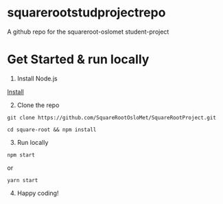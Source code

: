 # squarerootstudprojectrepo
A github repo for the squareroot-oslomet student-project

# Get Started & run locally

1. Install Node.js

[Install](https://nodejs.org/en/)

2. Clone the repo

  ```
  git clone https://github.com/SquareRootOsloMet/SquareRootProject.git

  cd square-root && npm install
  ```

3. Run locally

  ```
  npm start
  ```
  or
  
  ```
  yarn start
  ```
  
4. Happy coding!
